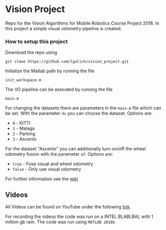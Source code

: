 # Vision Project
Repo for the Vision Algorithms for Mobile Robotics Course Project 2018. In this project a simple visual odometry pipeline is created.

### How to setup this project

Download the repo using
```
git clone https://github.com/lgulich/vision_project.git
```

Initialize the Matlab path by running the file
```
init_workspace.m
```


The VO pipeline can be executed by running the file 
```
main.m
```

For changing the datasets there are parameters in the `main.m` file which can be set. With the parameter `ds` you can choose the dataset. Options are:

* `0` - KITTI
* `1` - Malaga
* `2` - Parking
* `3` - Ascento

For the dataset "Ascento" you can additionally turn on/off the wheel odometry fusion with the parameter `af`. Options are:
* `true` - Fuse visual and wheel odometry
* `false` - Only use visual odometry

For further information see the [wiki](https://github.com/lgulich/vision_project/wiki)

## Videos

All Videos can be found on YouTube under the following [link](https://www.youtube.com/playlist?list=PLontLx8LzKiKnGcEXOgwrntr8GkptaOE_).

For recording the videos the code was run on a INTEL BLABLBAL with 1 million gb ram. The code was run using `MATLAB 2018b`
